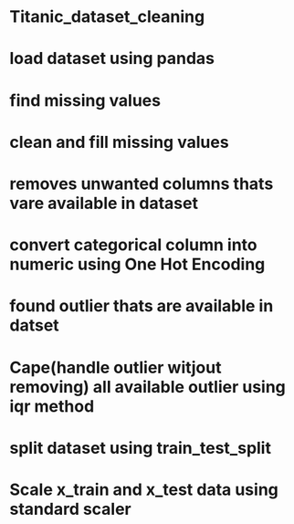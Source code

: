 # Titanic_dataset_cleaning
# load dataset using pandas
# find missing values 
# clean and fill missing values
# removes unwanted columns thats vare available in dataset
# convert categorical column into numeric using One Hot Encoding
# found outlier thats are available in datset
# Cape(handle outlier witjout removing) all available outlier using iqr method
# split dataset using train_test_split
# Scale x_train and x_test data using standard scaler
